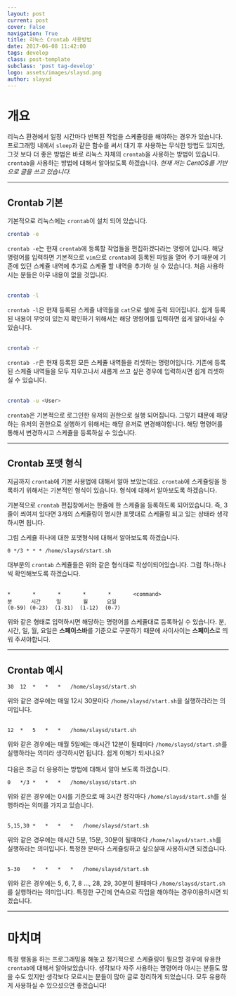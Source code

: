 ```yaml
---
layout: post
current: post
cover: False
navigation: True
title: 리눅스 Crontab 사용방법
date: 2017-06-08 11:42:00
tags: develop
class: post-template
subclass: 'post tag-develop'
logo: assets/images/slaysd.png
author: slaysd
---
```

<p></p>

# 개요
리눅스 환경에서 일정 시간마다 반복된 작업을 스케쥴링을 해야하는 경우가 있습니다. 프로그래밍 내에서 `sleep`과 같은 함수를 써서 대기 후 사용하는 무식한 방법도 있지만, 그것 보다 더 좋은 방법은 바로 리눅스 자체의 `crontab`을 사용하는 방법이 있습니다. `crontab`을 사용하는 방법에 대해서 알아보도록 하겠습니다. *현재 저는 CentOS를 기반으로 글을 쓰고 있습니다.*

* * *

## Crontab 기본
기본적으로 리눅스에는 `crontab`이 설치 되어 있습니다.

```bash
crontab -e
```
`crontab -e`는 현재 `crontab`에 등록할 작업들을 편집하겠다라는 명령어 입니다. 해당 명령어를 입력하면 기본적으로 `vim`으로 `crontab`에 등록된 파일을 열어 주기 때문에 기존에 있던 스케쥴 내역에 추가로 스케쥴 할 내역을 추가하 실 수 있습니다. 처음 사용하시는 분들은 아무 내용이 없을 것입니다.
<br/><br/>
```bash
crontab -l
```
`crontab -l`은 현재 등록된 스케쥴 내역들을 `cat`으로 쉘에 출력 되어집니다. 쉽게 등록된 내용이 무엇이 있는지 확인하기 위해서는 해당 명령어를 입력하면 쉽게 알아내실 수 있습니다.
<br/><br/>
```bash
crontab -r
```
`crontab -r`은 현재 등록된 모든 스케쥴 내역들을 리셋하는 명령어입니다. 기존에 등록된 스케쥴 내역들을 모두 지우고나서 새롭게 쓰고 싶은 경우에 입력하시면 쉽게 리셋하실 수 있습니다.
<br/><br/>
```bash
crontab -u <User>
```
`crontab`은 기본적으로 로그인한 유저의 권한으로 실행 되어집니다. 그렇기 떄문에 해당하는 유저의 권한으로 실행하기 위해서는 해당 유저로 변경해야합니다. 해당 명령어를 통해서 변경하시고 스케쥴을 등록하실 수 있습니다.

* * *

## Crontab 포맷 형식
지금까지 `crontab`에 기본 사용법에 대해서 알아 보았는데요. `crontab`에 스케쥴링을 등록하기 위해서는 기본적인 형식이 있습니다. 형식에 대해서 알아보도록 하겠습니다.

기본적으로 `crontab` 편집창에서는 한줄에 한 스케쥴을 등록하도록 되어있습니다. 즉, 3줄이 씌여져 있다면 3개의 스케쥴링이 명시한 포맷대로 스케쥴링 되고 있는 상태라 생각하시면 됩니다.

그럼 스케쥴 하나에 대한 포맷형식에 대해서 알아보도록 하겠습니다.

```
0 */3 * * * /home/slaysd/start.sh
```
대부분의 `crontab` 스케쥴들은 위와 같은 형식대로 작성이되어있습니다. 그럼 하나하나씩 확인해보도록 하겠습니다.
<br/><br/>
```
*       *       *       *       *       <command>
분      시간     일       월      요일
(0-59) (0-23)  (1-31)  (1-12)  (0-7)
```
위와 같은 형태로 입력하시면 해당하는 명령어를 스케쥴대로 등록하실 수 있습니다. 분, 시간, 일, 월, 요일은 **스페이스바**를 기준으로 구분하기 때문에 사이사이는 **스페이스**로 띄워 주셔야합니다.

* * *

## Crontab 예시
```
30  12  *   *   *   /home/slaysd/start.sh
```
위와 같은 경우에는 매일 12시 30분마다 `/home/slaysd/start.sh`을 실행하라라는 의미입니다.
<br/><br/>
```
12  *   5   *   *   /home/slaysd/start.sh
```
위와 같은 경우에는 매월 5일에는 매시간 12분이 될떄마다 `/home/slaysd/start.sh`를 실행하라는 의미라 생각하시면 됩니다. 쉽게 이해가 되시나요?
<br/><br/>
다음은 조금 더 응용하는 방법에 대해서 알아 보도록 하겠습니다.
```
0   */3 *   *   *   /home/slaysd/start.sh
```
위와 같은 경우에는 0시를 기준으로 매 3시간 정각마다 `/home/slaysd/start.sh`를 실행하라는 의미를 가지고 있습니다.
<br/><br/>
```
5,15,30 *   *   *   *   /home/slaysd/start.sh
```
위와 같은 경우에는 매시간 5분, 15분, 30분이 될때마다 `/home/slaysd/start.sh`를 실행하라는 의미입니다. 특정한 분마다 스케쥴링하고 싶으실때 사용하시면 되겠습니다.
<br/><br/>
```
5-30    *   *   *   *   /home/slaysd/start.sh
```
위와 같은 경우에는 5, 6, 7, 8 ..., 28, 29, 30분이 될때마다 `/home/slaysd/start.sh`를 실행하라는 의미입니다. 특정한 구간에 연속으로 작업을 해야하는 경우이용하시면 되겠습니다.

* * *

# 마치며
특정 행동을 하는 프로그래밍을 해놓고 정기적으로 스케쥴링이 필요할 경우에 유용한 `crontab`에 대해서 알아보았습니다. 생각보다 자주 사용하는 명령어라 아시는 분들도 많을 수도 있지만 생각보다 모르시는 분들이 많아 글로 정리하게 되었습니다. 모두 유용하게 사용하실 수 있으셨으면 좋겠습니다!